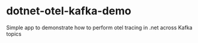 # dotnet-otel-kafka-demo
Simple app to demonstrate how to perform otel tracing in .net across Kafka topics 
